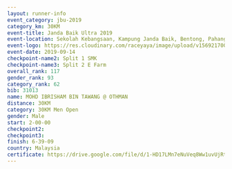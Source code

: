 ```yaml
---
layout: runner-info 
event_category: jbu-2019 
category_km: 30KM 
event-title: Janda Baik Ultra 2019 
event-location: Sekolah Kebangsaan, Kampung Janda Baik, Bentong, Pahang, Malaysia 
event-logo: https://res.cloudinary.com/raceyaya/image/upload/v1569217009/logo/janda-baik_vch1pc.jpg 
event-date: 2019-09-14 
checkpoint-name2: Split 1 SMK 
checkpoint-name3: Split 2 E Farm 
overall_rank: 117
gender_rank: 93
category_rank: 62
bib: 31013
name: MOHD IBRISHAM BIN TAWANG @ OTHMAN
distance: 30KM
category: 30KM Men Open
gender: Male
start: 2-00-00
checkpoint2: 
checkpoint3: 
finish: 6-39-09
country: Malaysia
certificate: https://drive.google.com/file/d/1-HD17LMn7eNuVeq8Ww1uvUjRtO1r8YcT/view?usp=sharing
---
```

